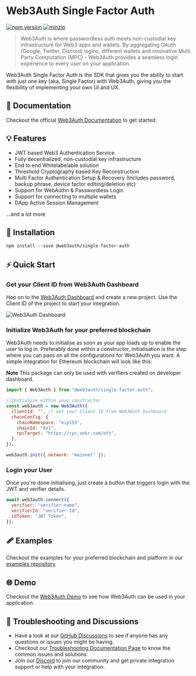 # Web3Auth Single Factor Auth

[![npm version](https://img.shields.io/npm/v/@web3auth/single-factor-auth?label=%22%22)](https://www.npmjs.com/package/@web3auth/single-factor-auth/v/latest)
[![minzip](https://img.shields.io/bundlephobia/minzip/@web3auth/single-factor-auth?label=%22%22)](https://bundlephobia.com/result?p=@web3auth/single-factor-auth@latest)

> Web3Auth is where passwordless auth meets non-custodial key infrastructure for Web3 apps and wallets. By aggregating OAuth (Google, Twitter, Discord) logins, different wallets and innovative Multi Party Computation (MPC) - Web3Auth provides a seamless login experience to every user on your application.

Web3Auth Single Factor Auth is the SDK that gives you the ability to start with just one key (aka, Single Factor) with Web3Auth, giving you the flexibility of implementing your own UI and UX.

## 📖 Documentation

Checkout the official [Web3Auth Documentation](https://web3auth.io/docs/sdk/web/no-modal/) to get started.

## 💡 Features

- JWT based Web3 Authentication Service
- Fully decentralized, non-custodial key infrastructure
- End to end Whitelabelable solution
- Threshold Cryptography based Key Reconstruction
- Multi Factor Authentication Setup & Recovery (Includes password, backup phrase, device factor editing/deletion etc)
- Support for WebAuthn & Passwordless Login
- Support for connecting to multiple wallets
- DApp Active Session Management

...and a lot more

## 🔗 Installation

```shell
npm install --save @web3auth/single-factor-auth
```

## ⚡ Quick Start

### Get your Client ID from Web3Auth Dashboard

Hop on to the [Web3Auth Dashboard](https://dashboard.web3auth.io/) and create a new project. Use the Client ID of the project to start your integration.

![Web3Auth Dashboard](https://web3auth.io/docs/assets/images/project_plug_n_play-89c39ec42ad993107bb2485b1ce64b89.png)

### Initialize Web3Auth for your preferred blockchain

Web3Auth needs to initialise as soon as your app loads up to enable the user to log in. Preferably done within a constructor, initialisation is the step where you can pass on all the configurations for Web3Auth you want. A simple integration for Ethereum blockchain will look like this:

**Note**
This package can only be used with verifiers created on developer dashboard.

```js
import { Web3Auth } from "@web3auth/single-factor-auth";

//Initialize within your constructor
const web3auth = new Web3Auth({
  clientId: "", // Get your Client ID from Web3Auth Dashboard
  chainConfig: {
    chainNamespace: "eip155",
    chainId: "0x1",
    rpcTarget: "https://rpc.ankr.com/eth",
  },
});

web3auth.init({ network: "mainnet" });
```

### Login your User

Once you're done initialising, just create a button that triggers login with the JWT and verifier details.

```js
await web3auth.connect({
  verifier: "verifier-name",
  verifierId: "verifier-Id",
  idToken: "JWT Token",
});
```

## 🩹 Examples

Checkout the examples for your preferred blockchain and platform in our [examples repository](https://github.com/Web3Auth/examples)

## 🌐 Demo

Checkout the [Web3Auth Demo](https://demo-app.web3auth.io/) to see how Web3Auth can be used in your application.

## 💬 Troubleshooting and Discussions

- Have a look at our [GitHub Discussions](https://github.com/Web3Auth/Web3Auth/discussions?discussions_q=sort%3Atop) to see if anyone has any questions or issues you might be having.
- Checkout our [Troubleshooting Documentation Page](https://web3auth.io/docs/troubleshooting) to know the common issues and solutions
- Join our [Discord](https://discord.gg/web3auth) to join our community and get private integration support or help with your integration.
